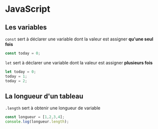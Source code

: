 # JavaScript

## Les variables

`const` sert à déclarer une variable dont la valeur est assigner **qu'une seul fois**

```javascript
const today = 0;
```

`let` sert à déclarer une variable dont la valeur est assigner **plusieurs fois**

```javascript
let today = 0;
today = 1;
today = 2;
```

## La longueur d'un tableau

`.length` sert à obtenir une longueur de variable

```javascript
const longueur = [1,2,3,4];
console.log(longueur.length);
```
